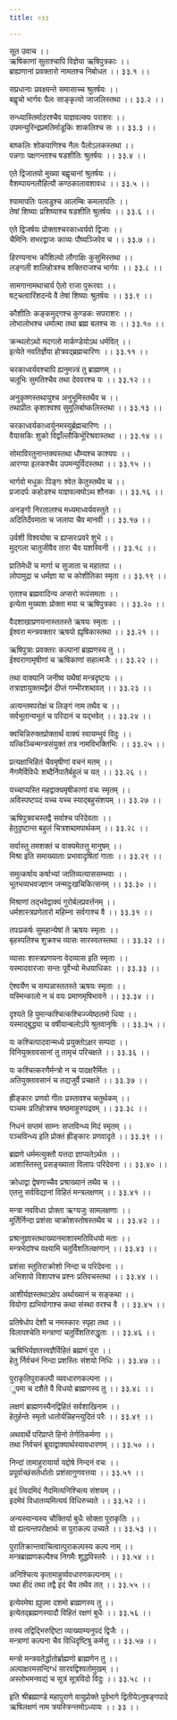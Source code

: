 ```yaml
---
title: ०३३

---
```

सूत उवाच ।।  
ऋषिकाणां सुताश्चापि विज्ञेया ऋषिपुत्रकाः ।।  
ब्राह्यणानां प्रवक्तारो नामतश्च निबोधत ।। ३३.१ ।।  
  
सप्रधानाः प्रवक्ष्यन्ते समासाच्च श्रुतर्षयः ।।  
बह्वृचो भार्गवः पैलः साङ्कृत्यो जाजलिस्तथा ।। ३३.२ ।।  
  
सन्ध्यास्तिर्माठरश्चैव याज्ञवल्क्यः पराशरः ।।  
उपमन्युरिन्द्रप्रमतिर्माडूकिः शाकलिश्च सः ।। ३३.३ ।।  
  
बाष्कलिः शोकपाणिश्च नैलः पैलोऽलकस्तथा ।।  
पन्नगाः पक्षगन्ताश्च षडशीतिः श्रुतर्षयः ।। ३३.४ ।।  
  
एते द्विजातयो मुख्या बह्वृचानां श्रुतर्षयः ।।  
वैशम्पायनलौहित्यौ कण्ठकालावशावधः ।। ३३.५ ।।  
  
श्यामापतिः पलाडुश्च आलम्बिः कमलापतिः ।।  
तेषां शिष्याः प्रशिष्याश्च षडशीति श्रुतर्षयः ।। ३३.६ ।।  
  
एते द्विजर्षयः प्रोक्ताश्चरकाध्वर्यवो द्विजाः ।।  
चैमिनिः सभरद्वाजः काव्यः पौष्यञ्जिरेव च ।। ३३.७ ।।  
  
हिरण्यनाभः कौशिल्यो लौगाक्षिः कुसुमिस्तथा ।।  
लङ्गली शालिहोत्रश्च शक्तिराजश्च भार्गवः ।। ३३.८ ।।  
  
सामगानामथाचार्य ऐलो राजा पुरूरवाः ।।  
षट्चत्वारिंशदन्ये वै तेषां शिष्याः श्रुतर्षयः ।। ३३.९ ।।  
  
कौशीतिः कङ्कमुद्गश्च कुण्डकः सपराशरः ।।  
लोभालोभश्च धर्मात्मा तथा ब्रह्म बलश्च सः ।। ३३.१० ।।  
  
क्रन्थलोऽथो मदगलो मार्कण्डेयोऽथ धर्मवित् ।।  
इत्येते नवतिर्ज्ञेया होत्रवद्ब्रह्मचारिणः ।। ३३.११ ।।  
  
चरकाध्वर्यवश्चापि ह्यनुमन्न्त्रं तु ब्राह्मणम् ।।  
चलूभिः सुमतिश्चैव तथा देववरश्च यः ।। ३३.१२ ।।  
  
अनुकृष्णस्तथायुश्च अनुभूमिस्तथैव च ।।  
तथाप्रीतः कृशाश्वश्व सुमूलिर्बाष्कलिस्तथा ।। ३३.१३ ।।  
  
चरकाध्वर्यकाध्वर्युनमस्युर्ब्रह्मचारिणः ।।  
वैयासकिः शुको विद्वाँल्लौकिर्भूरिश्रवास्तथा ।। ३३.१४ ।।  
  
सोमाविरतुनान्तक्यस्तथा धौम्यश्च काश्यपः ।।  
आरण्या इलकश्चैव उपमन्युर्विदस्तथा ।। ३३.१५ ।।  
  
भार्गवो मधुकः पिङ्गः श्वेत केतुस्तथैव च ।।  
प्रजादर्पः कहोडश्च याज्ञवल्क्योऽथ शौनकः ।। ३३.१६ ।।  
  
अनङ्गो निरतालश्च मध्यमाध्वर्यवस्तुते ।।  
अदितिर्देवमाता च जलापा चैव मानवी ।। ३३.१७ ।।  
  
उर्वशी विश्वयोषा च ह्यप्सरःप्रवरे शुभे ।।  
मुद्गला चातुजीवैव तारा चैव यशस्विनी ।। ३३.१८ ।।  
  
प्रातिमेधी च मार्गा च सुजाता च महातपा ।।  
लोपामुद्रा च धर्मज्ञा या च कोशीतिका स्मृता ।। ३३.१९ ।।  
  
एताश्च ब्रह्मवादिन्य अप्सरो रूपंसमताः ।।  
इत्येता मुख्यशः प्रोक्ता मया च ऋषिपुत्रकाः ।। ३३.२० ।।  
  
वैदशाखाप्रणयनास्ततस्ते ऋषयः स्मृताः ।।  
ईश्वरा मन्त्रवक्तार ऋषयो ह्यृषिकास्तथा ।। ३३.२१ ।।  
  
ऋषिपुत्राः प्रवक्तरः कल्पानां ब्राह्मणस्य तु ।।  
ईश्वराणामृषीणां च ऋषिकाणां सहात्मजैः ।। ३३.२२ ।।  
  
तथा वाक्यानि जनीष्व यथैषां मन्त्रदृष्टयः ।।  
तत्राज्ञायुक्तमद्वैतं दीप्तं गम्भीरशब्दवत् ।। ३३.२३ ।।  
  
अत्यन्तमपरोक्षं च लिङ्गं नाम तथैव च ।।  
सर्वभूतान्यभूतं च परिदानं च यद्भवेत् ।। ३३.२४ ।।  
  
क्वचिन्निरुक्तप्रोक्तार्थं वाक्यं स्वायम्भुवं विदुः ।।  
यत्किञ्चिन्मन्त्रसंयुक्तं तत्र नामविभक्तिभिः ।। ३३.२५ ।।  
  
प्रत्यक्षाभिहितं चैवमृषीणां वचनं मतम् ।।  
नैगमैर्विविधैः शब्दैर्निपातैर्बहुलं च यत् ।। ३३.२६ ।।  
  
यच्चाप्यस्ति महद्वाक्यमृषीकाणां वचः स्मृतम् ।।  
अविस्पष्टपदं यच्च यच्च स्याद्बहुसंशयम् ।। ३३.२७ ।।  
  
ऋषिपुत्रवचस्तद्वै सर्वाश्च परिदेवताः ।।  
हेतुदृष्टान्त बहुलं चित्रशब्दमपार्थकम् ।। ३३.२८ ।।  
  
सर्वास्तु तमशक्तं च वाक्यमेतत्तु मानुषम् ।।  
मिश्रा इति समाख्याताः प्रभावादृषितां गाताः ।। ३३.२९ ।।  
  
समुत्कर्षाय कर्षाभ्यां जातिव्यत्याससम्भवाः ।।  
भूतभव्यभवज्ज्ञान जन्मदुःखचिकित्सनम् ।। ३३.३० ।।  
  
मिश्राणां तद्भवेद्वाक्यं गुरोर्बलप्रवर्त्तनम् ।।  
धर्मशास्त्रप्रणेतारो महिम्ना सर्वगाश्च वै ।। ३३.३१ ।।  
  
तपःप्रकर्षः सुमहान्येषां ते ऋषयः स्मृताः ।।  
बृहस्पतिश्च शुक्रश्च व्यासः सारस्वतस्तथा ।। ३३.३२ ।।  
  
व्यासाः शास्त्रप्रणयना वेदव्यास इति स्मृताः ।।  
यस्मादवारजाः सन्तः पूर्वेभ्यो मेधयाधिकाः ।। ३३.३३ ।।  
  
ऐश्वर्येण च सम्पन्नास्ततस्ते ऋषयः स्मृताः ।।  
यस्मिन्कालो न चं वयः प्रमाणमृषिभावने ।। ३३.३४ ।।  
  
दृश्यते हि पुमान्कश्चित्कश्चिज्ज्येष्ठतमो धिया ।।  
यस्माद्बुद्ध्या च वर्षीयान्बलोऽपि श्रुतवानृषिः ।। ३३.३५ ।।  
  
यः कश्चित्पादवान्मध्ये प्रयुक्तोऽक्षर सम्पदा ।।  
विनियुक्तावसानां तु तामृचं परिचक्षते ।। ३३.३६ ।।  
  
यः कश्चित्करणैर्मन्त्रो न च पादक्षरैर्मितः ।।  
अतियुक्तावसानं च तद्यजुर्वै प्रचक्षते ।। ३३.३७ ।।  
  
ह्रीङ्कारः प्रणवो गीतः प्रस्तावश्च चतुर्थकम् ।।  
पञ्चमः प्रतिहोत्रश्च षष्ठमाहुरुपद्रवम् ।। ३३.३८ ।।  
  
निधनं सप्तमं साम्नः सप्तविन्ध्य मिदं स्मृतम् ।।  
पञ्चविन्ध्य इति प्रोक्तं ह्रीङ्कारः प्रणवादृते ।। ३३.३९ ।।  
  
ब्रह्मणे धर्ममत्युक्तौ यत्तदा ज्ञाप्यतेऽर्थतः ।।  
आशास्तिस्तु प्रसङ्ख्याता विलापः परिदेवना ।। ३३.४० ।।  
  
क्रोधाद्वा द्वेषणाच्चैव प्रश्राख्यानं तथैव च ।।  
एतत्तु सर्वविद्यानां विहितं मन्त्रलक्षणम् ।। ३३.४१ ।।  
  
मन्त्रा नवविधाः प्रोक्ता ऋग्यजुः सामलक्षणाः ।।  
मूर्तिर्निन्दा प्रशंसा चाक्रोशस्तोषस्तथैव च ।। ३३.४२ ।।  
  
प्रश्रानुज्ञास्तथाख्यानमाशास्मतिविधयो मताः ।।  
मन्त्रभेदांश्च वक्ष्यामि चतुर्विशतिलक्षणान् ।। ३३.४३ ।।  
  
प्रशंसा स्तुतिराक्रोशो निन्दा च परिदेवना ।।  
अभिशापो विशापश्च प्रश्नः प्रतिवचस्तथा ।। ३३.४४ ।।  
  
आशीर्यज्ञस्तथाऽक्षेप अर्थाख्यानं च सङ्कथा ।।  
वियोगा ह्यभियोगाश्च कथा संस्था वरश्च वै ।। ३३.४५ ।।  
  
प्रतिषेधोप देशौ च नमस्कारः स्पृहा तथा ।।  
विलापश्चेति मन्त्राणां चतुर्विंशतिरुद्धृताः ।। ३३.४६ ।।  
  
ऋषिभिर्यज्ञतत्त्वज्ञैर्विहितं ब्रह्मणं पुरा ।।  
हेतु र्निर्वचनं निन्दा प्रशस्तिः संशयो निधिः ।। ३३.४७ ।।  
  
पुराकृतिपुराकल्पौ व्यवधारणकल्पना ।।  
ुपमा च दशैते वै विधयो ब्राह्मणस्य तु ।। ३३.४८ ।।  
  
लक्षणं ब्राह्मणस्यैनद्विहितं सर्वशाखिनाम ।।  
हेतुर्हन्तेः स्मृतो धातोर्यन्निहन्त्युदितं परैः ।। ३३.४९ ।।  
  
अथवार्थे परिप्राप्ते हिनो तेर्गतिकर्मणा ।।  
तथा निर्वचनं ब्रूयाद्वाक्यार्थस्यावधारणम् ।। ३३.५० ।।  
  
निन्दां तामाहुरायार्या यद्दोषे निन्दनं वचः ।।  
प्रपूर्वाच्छंसतेर्धातोः प्रशंसागुणवत्तया ।। ३३.५१ ।।  
  
इदं त्विदमिदं नैदमित्यनिश्चित्य संशयम् ।।  
इदमेवं विधातव्यमित्ययं विधिरुच्यते ।। ३३.५२ ।।  
  
अन्यस्यान्यस्य चौक्तिर्या बुधैः सोक्ता पुराकृतिः ।।  
यो ह्यत्यन्तपरोक्षार्थः स पुराकल्प उच्यते ।। ३३.५३ ।।  
  
पुरातिक्रान्तवाचित्वात्पुराकल्पस्य कल्प नाम् ।।  
मन्त्रब्राह्मणकल्पैश्च निगमैः शुद्धविस्तरैः ।। ३३.५४ ।।  
  
अनिश्चित्य कृतामाहुर्व्यवधारणकल्पनाम् ।।  
यथा हीदं तथा तद्वै इदं चैव तथैव तत् ।। ३३.५५ ।।  
  
इत्येवमेषा ह्युपमा दशमो ब्राह्मणस्य तु ।।  
इत्येतद्ब्रह्मणस्यादौ विहितं रक्षणं बुधैः ।। ३३.५६ ।।  
  
तस्य तद्विद्भिरुद्दिष्टा व्याख्याम्यनुपदं द्विजैः ।।  
मन्त्राणां कल्पना चैव विधिदृष्टिषु कर्मसु ।। ३३.५७ ।।  
  
मन्त्रो मन्त्रयतेर्द्धातोर्ब्राह्मणो ब्राह्मणेन तु ।।  
अल्पाक्षरमसन्दिग्धं सारवद्विश्वतोमुखम् ।।  
अस्तोभमनवद्यं च सूत्रं सूत्रविदो विदुः ।। ३३.५८ ।।  
  
इति श्रीब्रह्माण्डे महापुराणे वायुप्रोक्ते पूर्वभागे द्वितीयेऽनुषङ्गपादे  
ऋषिलक्षणं नाम त्रयस्त्रिन्त्तमोऽध्यायः ।। ३३ ।।